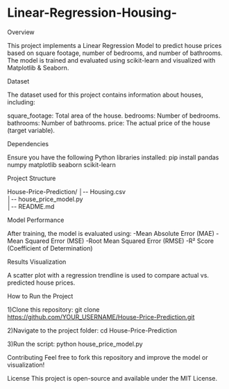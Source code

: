 # Linear-Regression-Housing-

Overview

This project implements a Linear Regression Model to predict house prices based on square footage, number of bedrooms, and number of bathrooms. The model is trained and evaluated using scikit-learn and visualized with Matplotlib & Seaborn.

Dataset

The dataset used for this project contains information about houses, including:

square_footage: Total area of the house.
bedrooms: Number of bedrooms.
bathrooms: Number of bathrooms.
price: The actual price of the house (target variable).

Dependencies

Ensure you have the following Python libraries installed:
pip install pandas numpy matplotlib seaborn scikit-learn

Project Structure

House-Price-Prediction/
│-- Housing.csv         
│-- house_price_model.py  
│-- README.md             



Model Performance

After training, the model is evaluated using:
-Mean Absolute Error (MAE)
-Mean Squared Error (MSE)
-Root Mean Squared Error (RMSE)
-R² Score (Coefficient of Determination)

Results Visualization

A scatter plot with a regression trendline is used to compare actual vs. predicted house prices.

How to Run the Project

1)Clone this repository:
  git clone https://github.com/YOUR_USERNAME/House-Price-Prediction.git

2)Navigate to the project folder:
  cd House-Price-Prediction

3)Run the script:
  python house_price_model.py

Contributing
Feel free to fork this repository and improve the model or visualization!

License
This project is open-source and available under the MIT License.
